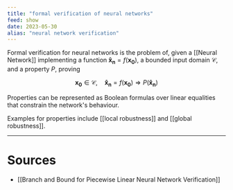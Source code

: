 ```yaml
---
title: "formal verification of neural networks"
feed: show
date: 2023-05-30
alias: "neural network verification"
---
```


Formal verification for neural networks is the problem of, given a [[Neural Network]] implementing a function $\mathbf{\hat{x}_n} = f(\mathbf{x_0})$, a bounded input domain $\mathcal{C}$, and a property $P$, proving

$$\mathbf{x_0} \in \mathcal{C},\quad \mathbf{\hat{x}_n} = f(\mathbf{x_0}) \Rightarrow P(\mathbf{\hat{x}_n})$$

Properties can be represented as Boolean formulas over linear equalities that constrain the network's behaviour.

Examples for properties include [[local robustness]] and [[global robustness]].

---

# Sources
- [[Branch and Bound for Piecewise Linear Neural Network Verification]]